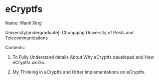 # eCryptfs
Name:
Wanli Xing

University(undergraduate): 
Chongqing University of Posts and Telecommunications

Contents: 

1. To Fully Understand details About Why eCryptfs developed and How eCryptfs works.

2. My Thinking in eCryptfs and Other Implementations on eCryptfs.
